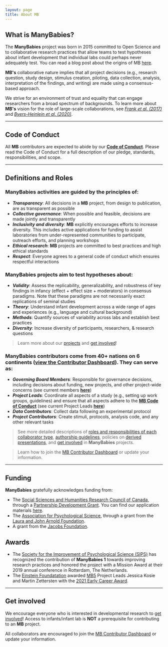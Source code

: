 ```yaml
---
layout: page
title: About MB
---
```


## What is ManyBabies?

The **ManyBabies** project was born in 2015 committed to Open Science and to collaborative research practices that allow teams to test hypotheses about infant development that individual labs could perhaps never adequately test. You can read a blog post about the origins of MB [here](https://babieslearninglanguage.blogspot.com/2015/12/the-manybabies-project.html).<br>

**MB's** collaborative nature implies that all project decisions (e.g., research question, study design, stimulus creation, piloting, data collection, analysis, interpretation of the findings, and writing) are made using a consensus-based approach. <br>

We strive for an environment of trust and equality that can engage researchers from a broad spectrum of backgrounds. To learn more about **MB's** vision for the role of large-scale collaborations, see [*Frank et al. (2017)*](https://psyarxiv.com/27b43/) and [*Byers-Heinlein et al. (2020)*](https://psyarxiv.com/dmhk2/).


***

## Code of Conduct
All **MB** contributors are expected to abide by our [**Code of Conduct**]({{site.baseurl}}/code_conduct/). Please read the Code of Conduct for a full description of our pledge, standards, responsibilities, and scope.

***

## Definitions and Roles

### **ManyBabies** activities are guided by the principles of:
* <b><i>Transparency</i></b>: All decisions in a **MB** project, from design to publication, are as transparent as possible
* <b><i>Collective governance</i></b>: When possible and feasible, decisions are made jointly and transparently
* <b><i>Inclusivity and diversity</i></b>: **MB** explicitly encourages efforts to increase diversity. This includes active applications for funding to assist laboratories from under-represented communities to participate, outreach efforts, and planning workshops
* <b><i>Ethical research</i></b>: **MB** projects are committed to best practices and high ethical standards
* <b><i>Respect</i></b>: Everyone agrees to a general code of conduct which ensures respectful interactions


### **ManyBabies** projects aim to test hypotheses about:
* <b><i>Validity</i></b>: Assess the replicability, generalizability, and robustness of key findings in infancy (effect + effect size + moderators) in consensus paradigms. Note that these paradigms are not necessarily exact replications of seminal studies
* <b><i>Theory</i></b>: Understand infant development across a wide range of ages and experiences (e.g., language and cultural background)
* <b><i>Methods</i></b>: Quantify sources of variability across labs and establish best practices
* <b><i>Diversity</i></b>: Increase diversity of participants, researchers, & research questions

> Learn more about our [projects]({{site.baseurl}}/projects/) and [get involved]({{site.baseurl}}/get_involved/)!


### **ManyBabies** contributors come from 40+ nations on 6 continents ([view the Contributor Dashboard](https://manybabies.shinyapps.io/shiny_mb_map/)). They can serve as:
* <b><i>Governing Board Members</i></b>: Responsible for governance decisions, including decisions about funding, new projects, and other project-wide concerns (see current members [**here**]({{site.baseurl}}/people/))
* <b><i>Project Leads</i></b>: Coordinate all aspects of a study (e.g., setting up work groups, guidelines) and ensure that all aspects adhere to the [**MB Code of Conduct**]({{site.baseurl}}/code_conduct/) (see current Project Leads [**here**]({{site.baseurl}}/get_involved/))
* <b><i>Data Contributors</i></b>: Collect data following an experimental protocol 
* <b><i>Project Contributors</i></b>: Create stimuli, protocols, analysis code, and any other relevant tasks

> See more detailed descriptions of [roles and responsibilities of each collaborator type](https://docs.google.com/document/d/1UYSevbWnBQwd_eaBe1oKkOBX-8sMsBfiPz2kwNp7Ttc/export?format=pdf), [authorship guidelines]({{site.baseurl}}/authorship/), policies on [derived presentations]({{site.baseurl}}/derived_presentations/), and [get involved]({{site.baseurl}}/get_involved/) in **ManyBabies** projects.

> Learn how to join the [MB Contributor Dashboard]({{site.baseurl}}/people/) or update your information.


***

## Funding
**ManyBabies** gratefully acknowledges funding from:
* The [Social Sciences and Humanities Research Council of Canada](https://www.sshrc-crsh.gc.ca/), through a [Partnership Development Grant](https://www.sshrc-crsh.gc.ca/funding-financement/programs-programmes/partnership_development_grants-subventions_partenariat_developpement-eng.aspx). You can find our application materials [here](https://osf.io/xavnd/).
* The [Association for Psychological Science](https://www.psychologicalscience.org), through a grant from the [Laura and John Arnold Foundation](http://www.laaf.org/ljaf).
* A grant from the [Jacobs Foundation](https://jacobsfoundation.org).

## Awards
* The [Society for the Improvement of Psychological Science (SIPS)](https://improvingpsych.org) has recognized the contribution of **ManyBabies 1** towards improving research practices and honored the project with a Mission Award at their 2019 annual conference in Rotterdam, The Netherlands.
* The [Einstein Foundatation](https://www.einsteinfoundation.de/index.php?id=1&L=1) awarded [MB5]({{site.baseurl}}/MB5/) Project Leads Jessica Kosie and Martin Zettersten with the [2021 Early Career Award](https://www.einsteinfoundation.de/en/award/recipients/manybabies5/). 


***

## Get involved
We encourage everyone who is interested in developmental research to [get involved]({{site.baseurl}}/get_involved/)! Access to infants/infant lab is **NOT** a prerequisite for contributing to an **MB** project.

All collaborators are encouraged to join the [MB Contributor Dashboard]({{site.baseurl}}/people/) or update your information.